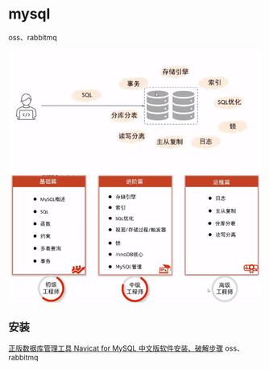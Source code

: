 # mysql


oss、rabbitmq

![](index_files/1.jpg)
![](index_files/2.jpg)
## 安装
[正版数据库管理工具 Navicat for MySQL 中文版软件安装、破解步骤](https://www.php.cn/faq/410781.html)
oss、rabbitmq
